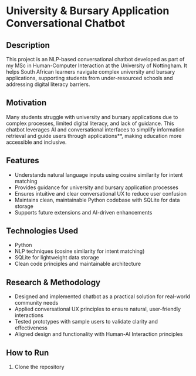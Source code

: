 # University & Bursary Application Conversational Chatbot

## Description
This project is an NLP-based conversational chatbot developed as part of my MSc in Human-Computer Interaction at the University of Nottingham. It helps South African learners navigate complex university and bursary applications, supporting students from under-resourced schools and addressing digital literacy barriers.

## Motivation
Many students struggle with university and bursary applications due to complex processes, limited digital literacy, and lack of guidance. This chatbot leverages AI and conversational interfaces to simplify information retrieval and guide users through applications**, making education more accessible and inclusive.

## Features
- Understands natural language inputs using cosine similarity for intent matching 
- Provides guidance for university and bursary application processes
- Ensures intuitive and clear conversational UX to reduce user confusion  
- Maintains clean, maintainable Python codebase with SQLite for data storage  
- Supports future extensions and AI-driven enhancements  

## Technologies Used
- Python  
- NLP techniques (cosine similarity for intent matching)  
- SQLite for lightweight data storage  
- Clean code principles and maintainable architecture  

## Research & Methodology
- Designed and implemented chatbot as a practical solution for real-world community needs 
- Applied conversational UX principles to ensure natural, user-friendly interactions  
- Tested prototypes with sample users to validate clarity and effectiveness  
- Aligned design and functionality with Human-AI Interaction principles 

## How to Run
1. Clone the repository

